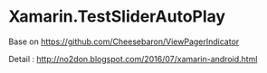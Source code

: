 # Xamarin.TestSliderAutoPlay

Base on https://github.com/Cheesebaron/ViewPagerIndicator


Detail : http://no2don.blogspot.com/2016/07/xamarin-android.html
